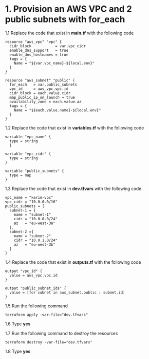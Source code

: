 # 1. Provision an AWS VPC and 2 public subnets with for_each

1.1 Replace the code that exist in **main.tf** with the following code
```
resource "aws_vpc" "vpc" {
  cidr_block           = var.vpc_cidr
  enable_dns_support   = true
  enable_dns_hostnames = true
  tags = {
    Name = "${var.vpc_name}-${local.env}"
  }
}

resource "aws_subnet" "public" {
  for_each   = var.public_subnets
  vpc_id     = aws_vpc.vpc.id
  cidr_block = each.value.cidr
  map_public_ip_on_launch = true
  availability_zone = each.value.az
  tags = {
    Name = "${each.value.name}-${local.env}"
  }
}
```

1.2 Replace the code that exist in **variables.tf** with the following code
```
variable "vpc_name" {
  type = string
  }

variable "vpc_cidr" {
  type = string
}

variable "public_subnets" {
  type = map
}
```

1.3 Replace the code that exist in **dev.tfvars** with the following code
```
vpc_name = "karim-vpc"
vpc_cidr = "10.0.0.0/16"
public_subnets = {
  subnet-1 = {
    name = "subnet-1"
    cidr = "10.0.0.0/24"
    az   = "eu-west-3a"
  },
  subnet-2 ={
    name = "subnet-2"
    cidr = "10.0.1.0/24"
    az   = "eu-west-3b"
  } 
}
```

1.4 Replace the code that exist in **outputs.tf** with the following code
```
output "vpc_id" {
  value = aws_vpc.vpc.id
}

output "public_subnet_ids" {
  value = [for subnet in aws_subnet.public : subnet.id]
}
```

1.5 Run the following command
```
terraform apply -var-file="dev.tfvars"
```
1.6 Type **yes**

1.7 Run the following command to destroy the resources
```
terraform destroy -var-file="dev.tfvars"
```
1.8 Type **yes**